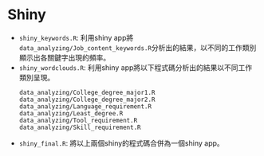 # Shiny
- ``shiny_keywords.R``: 利用shiny app將``data_analyzing/Job_content_keywords.R``分析出的結果，以不同的工作類別顯示出各關鍵字出現的頻率。
- ``shiny_wordclouds.R``: 利用shiny app將以下程式碼分析出的結果以不同工作類別呈現。
    ```
    data_analyzing/College_degree_major1.R
    data_analyzing/College_degree_major2.R
    data_analyzing/Language_requirement.R
    data_analyzing/Least_degree.R
    data_analyzing/Tool_requirement.R
    data_analyzing/Skill_requirement.R
    ```
- ``shiny_final.R``: 將以上兩個shiny的程式碼合併為一個shiny app。            